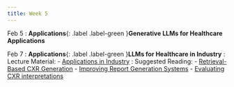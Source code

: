 ```yaml
---
title: Week 5
---
```


Feb 5
: **Applications**{: .label .label-green }**Generative LLMs for Healthcare Applications**

Feb 7
: **Applications**{: .label .label-green }**LLMs for Healthcare in Industry**
: Lecture Material: 
    - [Applications in Industry](../assets/lectures/L9_industry.pdf)
: Suggested Reading: 
    - [Retrieval-Based CXR Generation](https://proceedings.mlr.press/v158/endo21a.html)
    - [Improving Report Generation Systems](https://arxiv.org/abs/2210.06340)
    - [Evaluating CXR interpretations](https://jamanetwork.com/journals/jamanetworkopen/fullarticle/2771528)
